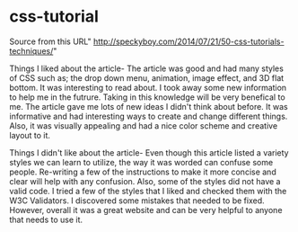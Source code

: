 # css-tutorial
Source from this URL" http://speckyboy.com/2014/07/21/50-css-tutorials-techniques/"

Things I liked about the article-
The article was good and had many styles of CSS such as; the drop down menu, animation, image effect, and 3D flat bottom. 
It was interesting to read about. I took away some new information to help me in the futrure. Taking in this knowledge will
be very benefical to me. The article gave me lots of new ideas I didn't think about before. It was informative and had
interesting ways to create and change different things. Also, it was visually appealing and had a nice color scheme and 
creative layout to it. 

Things I didn't like about the article- 
Even though this article listed a variety styles we can learn to utilize, the way it was worded can confuse some people. 
Re-writing a few of the instructions to make it more concise and clear will help with any confusion. Also, some of the styles 
did not have a valid code. I tried a few of the styles that I liked and checked them with the W3C Validators. I discovered some 
mistakes that needed to be fixed. However, overall it was a great website and can be very helpful to anyone that needs to use it. 













 
